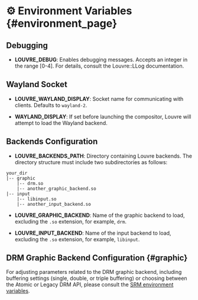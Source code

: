 # ⚙️ Environment Variables {#environment_page}

## Debugging

* **LOUVRE_DEBUG**: Enables debugging messages. Accepts an integer in the range [0-4]. For details, consult the Louvre::LLog documentation.

## Wayland Socket

* **LOUVRE_WAYLAND_DISPLAY**: Socket name for communicating with clients. Defaults to `wayland-2`.

* **WAYLAND_DISPLAY**: If set before launching the compositor, Louvre will attempt to load the Wayland backend.

## Backends Configuration

  - **LOUVRE_BACKENDS_PATH**: Directory containing Louvre backends. The directory structure must include two subdirectories as follows:

  ```
  your_dir
  |-- graphic
      |-- drm.so
      |-- another_graphic_backend.so
  |-- input
      |-- libinput.so
      |-- another_input_backend.so
  ```

  - **LOUVRE_GRAPHIC_BACKEND**: Name of the graphic backend to load, excluding the `.so` extension, for example, `drm`.

  - **LOUVRE_INPUT_BACKEND**: Name of the input backend to load, excluding the `.so` extension, for example, `libinput`.

## DRM Graphic Backend Configuration {#graphic}

For adjusting parameters related to the DRM graphic backend, including buffering settings (single, double, or triple buffering) or choosing between the Atomic or Legacy DRM API, please consult the [SRM environment variables](https://cuarzosoftware.github.io/SRM/md_md__envs.html).
